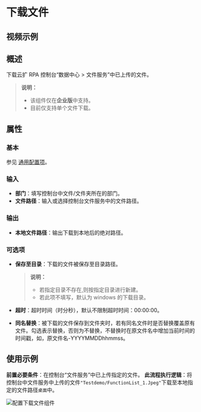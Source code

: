 # 下载文件

## 视频示例

## 概述

下载云扩 RPA 控制台“数据中心 > 文件服务”中已上传的文件。

>**说明：**
>
>- 该组件仅在**企业版**中支持。
>- 目前仅支持单个文件下载。

## 属性

### 基本

参见 [通用配置项](../Appendix/CommonConfigurationItems.md)。

### 输入

- **部门**：填写控制台中文件/文件夹所在的部门。
- **文件路径**：输入或选择控制台文件服务中的文件路径。

### 输出

- **本地文件路径**：输出下载到本地后的绝对路径。

### 可选项

- **保存至目录**：下载的文件被保存至目录路径。
  
  >**说明：**
  >
  >- 若指定目录不存在,则按指定目录进行新建。
  >- 若此项不填写，默认为 windows 的下载目录。

- **超时**：超时时间（时分秒），默认不限制超时时间：00:00:00。

- **同名替换**：被下载的文件保存到文件夹时，若有同名文件时是否替换覆盖原有文件。勾选表示替换，否则为不替换，不替换时在原文件名中增加当前时间的时间戳，如，原文件名-YYYYMMDDhhmmss。

## 使用示例

**前置必要条件**：在控制台“文件服务”中已上传指定的文件。
**此流程执行逻辑**：将控制台中文件服务中上传的文件`"Testdemo/FunctionList_1.Jpeg"`下载至本地指定的文件路径`桌面`中。

![配置下载文件组件](https://docimages.blob.core.chinacloudapi.cn/images/Activities/savepath20201216.png)
